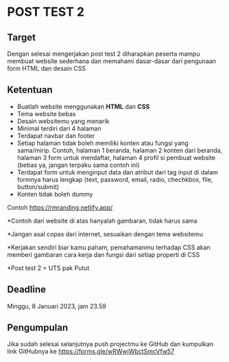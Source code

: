 # POST TEST 2

## Target

Dengan selesai mengerjakan post test 2 diharapkan peserta mampu membuat website sederhana dan memahami dasar-dasar dari pengunaan form HTML dan desain CSS

## Ketentuan

- Buatlah website menggunakan **HTML** dan **CSS**
- Tema website bebas
- Desain websitemu yang menarik
- Minimal terdiri dari 4 halaman
- Terdapat navbar dan footer
- Setiap halaman tidak boleh memiliki konten atau fungsi yang sama/mirip. Contoh, halaman 1 beranda, halaman 2 konten dari beranda, halaman 3 form untuk mendaftar, halaman 4 profil si pembuat website (bebas ya, jangan terpaku sama contoh ini)
- Terdapat form untuk menginput data dan atribut dari tag input di dalam formnya harus lengkap (text, password, email, radio, chechkbox, file, button/submit)
- Konten tidak boleh dummy

Contoh https://rmranding.netlify.app/

*Contoh dari website di atas hanyalah gambaran, tidak harus sama

*Jangan asal copas dari internet, sesuaikan dengan tema websitemu

*Kerjakan sendiri biar kamu paham, pemahamanmu terhadap CSS akan memberi gambaran cara kerja dan fungsi dari setiap properti di CSS

*Post test 2 = UTS pak Putut

## Deadline

Minggu, 8 Januari 2023, jam 23.59

## Pengumpulan

Jika sudah selesai selanjutnya push projectmu ke GitHub dan kumpulkan link GitHubnya ke https://forms.gle/wRWwjWbctSmcVfw57